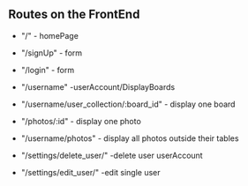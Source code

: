 
## Routes on the FrontEnd

* "/" - homePage

* "/signUp" - form

* "/login" - form

* "/username" -userAccount/DisplayBoards

* "/username/user_collection/:board_id" - display one board

* "/photos/:id" - display one photo

* "/username/photos" - display all photos outside
 their tables

 * "/settings/delete_user/" -delete user userAccount

 * "/settings/edit_user/" -edit single user
